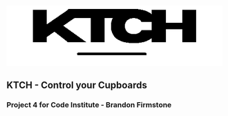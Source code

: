 ![KTCH LOGO](assets/images/blacklogo.png)

## KTCH - Control your Cupboards
### Project 4 for Code Institute - Brandon Firmstone